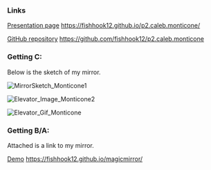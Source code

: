 ### Links
[Presentation page](https://fishhook12.github.io/p2.caleb.monticone) https://fishhook12.github.io/p2.caleb.monticone/

[GitHub repository](https://github.com/fishhook12/p1.caleb.monticone) https://github.com/fishhook12/p2.caleb.monticone

### Getting C:
  Below is the sketch of my mirror.

![MirrorSketch_Monticone1](https://github.com/fishhook12/p1.caleb.monticone/blob/main/elevator1.jpg?raw=true)

![Elevator_Image_Monticone2](https://github.com/fishhook12/p1.caleb.monticone/blob/main/elevator2.jpg?raw=true)

![Elevator_Gif_Monticone](https://github.com/fishhook12/p1.caleb.monticone/blob/main/elevator.gif.gif?raw=true)

### Getting B/A:
  Attached is a link to my mirror.
  
  
[Demo](https://fishhook12.github.io/magicmirror/) https://fishhook12.github.io/magicmirror/
